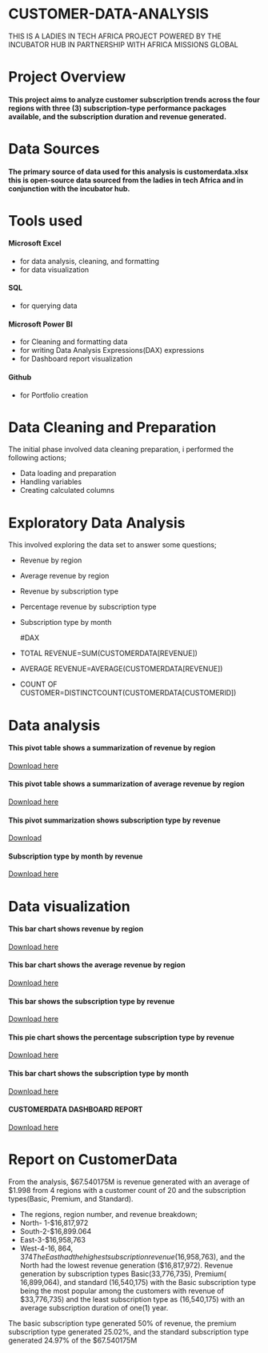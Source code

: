 # CUSTOMER-DATA-ANALYSIS
THIS IS A LADIES IN TECH AFRICA PROJECT POWERED BY THE INCUBATOR HUB IN PARTNERSHIP WITH AFRICA MISSIONS GLOBAL

# Project Overview
#### This project aims to analyze customer subscription trends across the  four regions with three (3) subscription-type performance packages available, and the subscription duration and revenue generated.

# Data Sources
#### The primary source of data used for this analysis is customerdata.xlsx this is open-source data sourced from the ladies in tech Africa and in conjunction with the incubator hub.

# Tools used
#### Microsoft Excel
- for data analysis, cleaning, and formatting
- for data visualization

#### SQL
- for querying data

#### Microsoft Power BI
- for Cleaning and formatting data
- for writing Data Analysis Expressions(DAX) expressions
- for Dashboard  report visualization

#### Github
- for Portfolio creation

# Data Cleaning and Preparation
The initial phase involved data cleaning preparation, i performed the following actions;
- Data loading and preparation
- Handling variables
- Creating calculated columns

# Exploratory Data Analysis
This involved exploring the data set to answer some questions;
- Revenue by region
- Average revenue by region
- Revenue by subscription type
- Percentage revenue by subscription type
- Subscription type by month
  
  
  #DAX
- TOTAL REVENUE=SUM(CUSTOMERDATA[REVENUE])
- AVERAGE REVENUE=AVERAGE(CUSTOMERDATA[REVENUE])
- COUNT OF CUSTOMER=DISTINCTCOUNT(CUSTOMERDATA[CUSTOMERID])


# Data analysis
#### This pivot table shows a summarization of revenue by region
[Download here](https://docs.google.com/document/d/1bS1sKso_CvzDvMfL4hFwMiTqA_h2JgOe/edit)

#### This pivot table shows a summarization of average revenue by region
[Download here](https://docs.google.com/document/d/1vKd1l8JQ6hCAxFpyOMqnLp1xdWBaRQUi/edit)

#### This pivot summarization shows subscription type by revenue
[Download](https://docs.google.com/document/d/1iDlwJVI873ulKDE0ZV2O48DkPqlcy9z0/edit)

#### Subscription type by month by revenue
[Download here](https://docs.google.com/document/d/1ig1QpJQa8VYQmW_nyzTcH64gEEHGFvvy/edit)


# Data visualization
#### This bar chart shows revenue by region
[Download here](https://docs.google.com/document/d/1fyRiwhFOOJirWGItYd4ouJ3ij8WDUhb0/edit)

#### This bar chart shows the average revenue by region
[Download here](https://docs.google.com/document/d/1VbTl-8nFyJJkpqVkB5ERk1AB4qC7dRfN/edit)

#### This bar shows the subscription type by revenue
[Download here](https://docs.google.com/document/d/1iDlwJVI873ulKDE0ZV2O48DkPqlcy9z0/edit)

#### This pie chart shows the percentage subscription type by revenue
[Download here](https://docs.google.com/document/d/1_Hjjej_mcdptUYsIPb5dIsj8WeUBKtEj/edit)

#### This bar chart shows the subscription type by month
[Download here](https://docs.google.com/document/d/1vovs4spunrfhwfPVisJlGRe2b3i-FVg7/edit)

#### CUSTOMERDATA DASHBOARD REPORT
[Download here](https://docs.google.com/document/d/1Sn6q9zqtP5bwWiDrz0WVChvj4QJLT7eF/edit)

# Report on CustomerData
From the analysis, $67.540175M is revenue generated with an average of $1.998 from 4 regions with a customer count of 20 and the subscription types(Basic, Premium, and Standard).
- The regions, region number, and revenue breakdown;
- North- 1-$16,817,972
- South-2-$16,899.064
- East-3-$16,958,763
- West-4-$16,864,374
The East had the highest subscription revenue ($16,958,763), and the North had the lowest revenue generation ($16,817,972).
Revenue generation by subscription types Basic(33,776,735), Premium( 16,899,064), and standard (16,540,175)  with the Basic subscription type being the most popular among the customers with revenue of $33,776,735) and the least subscription type as $($16,540,175) with an average subscription duration of one(1) year.

The basic subscription type generated 50% of revenue, the premium subscription type generated 25.02%, and the standard subscription type generated 24.97% of the $67.540175M






